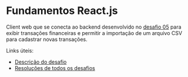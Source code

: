 # Fundamentos React.js

Client web que se conecta ao backend desenvolvido no [desafio 05](https://github.com/natanaelsirqueira/gostack-nivel02-desafio02-database-upload) para exibir transações financeiras e permitir a importação de um arquivo CSV para cadastrar novas transações.

Links úteis:

* [Descrição do desafio](https://github.com/Rocketseat/bootcamp-gostack-desafios/tree/master/desafio-fundamentos-reactjs)
* [Resoluções de todos os desafios](https://github.com/natanaelsirqueira/bootcamp-gostack/tree/master/desafios)
